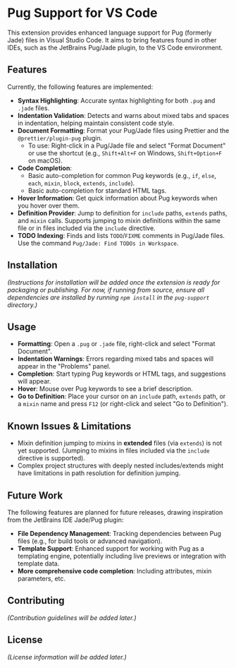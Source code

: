 # Pug Support for VS Code

This extension provides enhanced language support for Pug (formerly Jade) files in Visual Studio Code. It aims to bring features found in other IDEs, such as the JetBrains Pug/Jade plugin, to the VS Code environment.

## Features

Currently, the following features are implemented:

*   **Syntax Highlighting**: Accurate syntax highlighting for both `.pug` and `.jade` files.
*   **Indentation Validation**: Detects and warns about mixed tabs and spaces in indentation, helping maintain consistent code style.
*   **Document Formatting**: Format your Pug/Jade files using Prettier and the `@prettier/plugin-pug` plugin.
    *   To use: Right-click in a Pug/Jade file and select "Format Document" or use the shortcut (e.g., `Shift+Alt+F` on Windows, `Shift+Option+F` on macOS).
*   **Code Completion**:
    *   Basic auto-completion for common Pug keywords (e.g., `if`, `else`, `each`, `mixin`, `block`, `extends`, `include`).
    *   Basic auto-completion for standard HTML tags.
*   **Hover Information**: Get quick information about Pug keywords when you hover over them.
*   **Definition Provider**: Jump to definition for `include` paths, `extends` paths, and `mixin` calls. Supports jumping to mixin definitions within the same file or in files included via the `include` directive.
*   **TODO Indexing**: Finds and lists `TODO`/`FIXME` comments in Pug/Jade files. Use the command `Pug/Jade: Find TODOs in Workspace`.

## Installation

*(Instructions for installation will be added once the extension is ready for packaging or publishing. For now, if running from source, ensure all dependencies are installed by running `npm install` in the `pug-support` directory.)*

## Usage

*   **Formatting**: Open a `.pug` or `.jade` file, right-click and select "Format Document".
*   **Indentation Warnings**: Errors regarding mixed tabs and spaces will appear in the "Problems" panel.
*   **Completion**: Start typing Pug keywords or HTML tags, and suggestions will appear.
*   **Hover**: Mouse over Pug keywords to see a brief description.
*   **Go to Definition**: Place your cursor on an `include` path, `extends` path, or a `mixin` name and press `F12` (or right-click and select "Go to Definition").

## Known Issues & Limitations

*   Mixin definition jumping to mixins in **extended** files (via `extends`) is not yet supported. (Jumping to mixins in files included via the `include` directive is supported).
*   Complex project structures with deeply nested includes/extends might have limitations in path resolution for definition jumping.

## Future Work

The following features are planned for future releases, drawing inspiration from the JetBrains IDE Jade/Pug plugin:

*   **File Dependency Management**: Tracking dependencies between Pug files (e.g., for build tools or advanced navigation).
*   **Template Support**: Enhanced support for working with Pug as a templating engine, potentially including live previews or integration with template data.
*   **More comprehensive code completion**: Including attributes, mixin parameters, etc.

## Contributing

*(Contribution guidelines will be added later.)*

## License

*(License information will be added later.)*